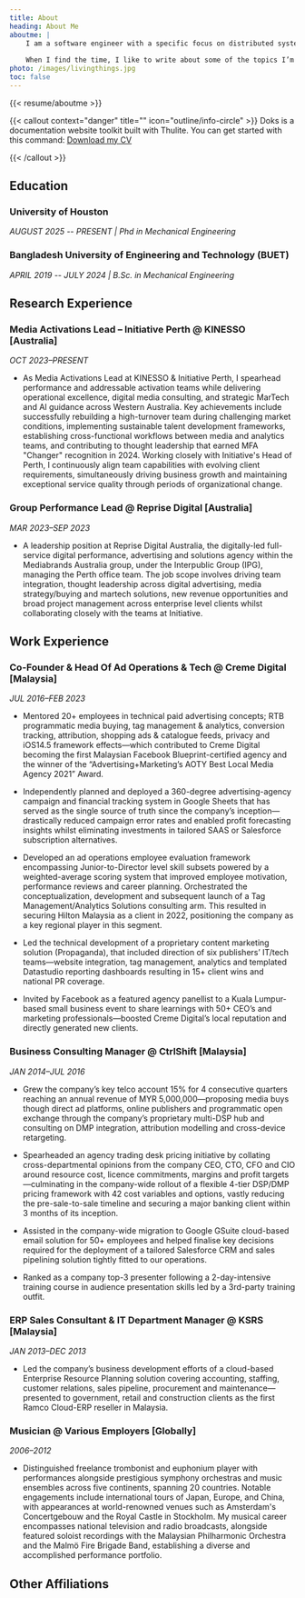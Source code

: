 ```yaml
---
title: About
heading: About Me
aboutme: |
    I am a software engineer with a specific focus on distributed systems, automation, and internet and web protocols. I enjoy the challenge of working with large systems that require efficient, resilient design - both at scale, and close to the metal.
    
    When I find the time, I like to write about some of the topics I’m working on or learning about on my blog (oswalt.dev) or on Twitter as @Mierdin.
photo: /images/livingthings.jpg
toc: false
---
```

{{< resume/aboutme >}}

{{< callout context="danger" title="" icon="outline/info-circle" >}}
Doks is a documentation website toolkit built with Thulite. You can get started with this command: [Download my CV](/resume/)

{{< /callout >}}

## Education

### University of Houston

*AUGUST 2025 -- PRESENT | Phd in Mechanical Engineering*

### Bangladesh University of Engineering and Technology (BUET)

*APRIL 2019 -- JULY 2024 | B.Sc. in Mechanical Engineering*

## Research Experience

### Media Activations Lead – Initiative Perth @ KINESSO [Australia]

*OCT 2023–PRESENT*

- As Media Activations Lead at KINESSO & Initiative Perth, I spearhead performance and addressable activation teams while delivering operational excellence, digital media consulting, and strategic MarTech and AI guidance across Western Australia. Key achievements include successfully rebuilding a high-turnover team during challenging market conditions, implementing sustainable talent development frameworks, establishing cross-functional workflows between media and analytics teams, and contributing to thought leadership that earned MFA "Changer" recognition in 2024. Working closely with Initiative's Head of Perth, I continuously align team capabilities with evolving client requirements, simultaneously driving business growth and maintaining exceptional service quality through periods of organizational change.

### Group Performance Lead @ Reprise Digital [Australia]

*MAR 2023–SEP 2023*

- A leadership position at Reprise Digital Australia, the digitally-led full-service digital performance, advertising and solutions agency within the Mediabrands Australia group, under the Interpublic Group (IPG), managing the Perth office team. The job scope involves driving team integration, thought leadership across digital advertising, media strategy/buying and martech solutions, new revenue opportunities and broad project management across enterprise level clients whilst collaborating closely with the teams at Initiative.

## Work Experience

### Co-Founder & Head Of Ad Operations & Tech @ Creme Digital [Malaysia]

*JUL 2016–FEB 2023*

- Mentored 20+ employees in technical paid advertising concepts; RTB programmatic media buying, tag management & analytics, conversion tracking, attribution, shopping ads & catalogue feeds, privacy and iOS14.5 framework effects—which contributed to Creme Digital becoming the first Malaysian Facebook Blueprint-certified agency and the winner of the “Advertising+Marketing’s AOTY Best Local Media Agency 2021” Award.

- Independently planned and deployed a 360-degree advertising-agency campaign and financial tracking system in Google Sheets that has served as the single source of truth since the company’s inception—drastically reduced campaign error rates and enabled profit forecasting insights whilst eliminating investments in tailored SAAS or Salesforce subscription alternatives.

- Developed an ad operations employee evaluation framework encompassing Junior-to-Director level skill subsets powered by a weighted-average scoring system that improved employee motivation, performance reviews and career planning. Orchestrated the conceptualization, development and subsequent launch of a Tag Management/Analytics Solutions consulting arm. This resulted in securing Hilton Malaysia as a client in 2022, positioning the company as a key regional player in this segment.

- Led the technical development of a proprietary content marketing solution (Propaganda), that included direction of six publishers’ IT/tech teams—website integration, tag management, analytics and templated Datastudio reporting dashboards resulting in 15+ client wins and national PR coverage.

- Invited by Facebook as a featured agency panellist to a Kuala Lumpur-based small business event to share learnings with 50+ CEO’s and marketing professionals—boosted Creme Digital’s local reputation and directly generated new clients.

### Business Consulting Manager @ CtrlShift [Malaysia]

*JAN 2014–JUL 2016*

- Grew the company’s key telco account 15% for 4 consecutive quarters reaching an annual revenue of MYR 5,000,000—proposing media buys though direct ad platforms, online publishers and programmatic open exchange through the company’s proprietary multi-DSP hub and consulting on DMP integration, attribution modelling and cross-device retargeting.

- Spearheaded an agency trading desk pricing initiative by collating cross-departmental opinions from the company CEO, CTO, CFO and CIO around resource cost, licence commitments, margins and profit targets—culminating in the company-wide rollout of a flexible 4-tier DSP/DMP pricing framework with 42 cost variables and options, vastly reducing the pre-sale-to-sale timeline and securing a major banking client within 3 months of its inception.

- Assisted in the company-wide migration to Google GSuite cloud-based email solution for 50+ employees and helped finalise key decisions required for the deployment of a tailored Salesforce CRM and sales pipelining solution tightly fitted to our operations.

- Ranked as a company top-3 presenter following a 2-day-intensive training course in audience presentation skills led by a 3rd-party training outfit.

### ERP Sales Consultant & IT Department Manager @ KSRS [Malaysia]

*JAN 2013–DEC 2013*

- Led the company’s business development efforts of a cloud-based Enterprise Resource Planning solution covering accounting, staffing, customer relations, sales pipeline, procurement and maintenance—presented to government, retail and construction clients as the first Ramco Cloud-ERP reseller in Malaysia.

### Musician @ Various Employers [Globally]

*2006–2012*

- Distinguished freelance trombonist and euphonium player with performances alongside prestigious symphony orchestras and music ensembles across five continents, spanning 20 countries. Notable engagements include international tours of Japan, Europe, and China, with appearances at world-renowned venues such as Amsterdam's Concertgebouw and the Royal Castle in Stockholm. My musical career encompasses national television and radio broadcasts, alongside featured soloist recordings with the Malaysian Philharmonic Orchestra and the Malmö Fire Brigade Band, establishing a diverse and accomplished performance portfolio.


## Other Affiliations